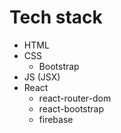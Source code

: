 # Tech stack
- HTML
- CSS
  - Bootstrap
- JS (JSX)
- React
  - react-router-dom
  - react-bootstrap
  - firebase
